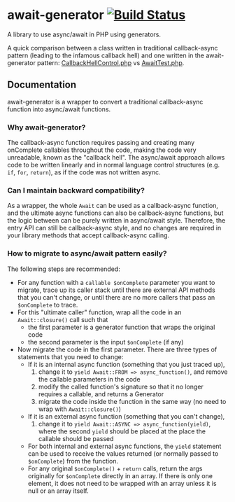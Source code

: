 # await-generator [![Build Status](https://travis-ci.org/SOF3/await-generator.svg?branch=master)](https://travis-ci.org/SOF3/await-generator)
A library to use async/await in PHP using generators.

A quick comparison between a class written in traditional callback-async pattern (leading to the infamous callback hell) and one written in the await-generator pattern: [CallbackHellControl.php](tests/virion_tests/SOFe/AwaitGenerator/CallbackHellControl.php) vs [AwaitTest.php](tests/virion_tests/SOFe/AwaitGenerator/AwaitTest.php).

## Documentation
await-generator is a wrapper to convert a traditional callback-async function into async/await functions.

### Why await-generator?
The callback-async function requires passing and creating many onComplete callables throughout the code, making the
code very unreadable, known as the "callback hell". The async/await approach allows code to be written linearly and
in normal language control structures (e.g. `if`, `for`, `return`), as if the code was not written async.

### Can I maintain backward compatibility?
As a wrapper, the whole `Await` can be used as a callback-async function, and the ultimate async functions can also
be callback-async functions, but the logic between can be purely written in async/await style. Therefore, the entry
API can still be callback-async style, and no changes are required in your library methods that accept callback-async
calling.

### How to migrate to async/await pattern easily?
The following steps are recommended:
- For any function with a `callable $onComplete` parameter you want to migrate, trace up its caller stack until there
are external API methods that you can't change, or until there are no more callers that pass an `$onComplete` to
trace.
- For this "ultimate caller" function, wrap all the code in an `Await::closure()` call such that
  - the first parameter is a generator function that wraps the original code
  - the second parameter is the input `$onComplete` (if any)
- Now migrate the code in the first parameter. There are three types of statements that you need to change:
  - If it is an internal async function (something that you just traced up),
    1. change it to `yield Await::FROM => async_function()`, and remove the callable parameters in the code
    2. modify the called function's signature so that it no longer requires a callable, and returns a Generator
    3. migrate the code inside the function in the same way (no need to wrap with `Await::closure()`)
  - If it is an external async function (something that you can't change),
    1. change it to `yield Await::ASYNC => async_function(yield)`, where the second `yield` should be placed at the
place the callable should be passed
  - For both internal and external async functions, the `yield` statement can be used to receive the values returned (or normally passed to `$onComplete`) from the function.
  - For any original `$onComplete()` + `return` calls, return the args originally for `$onComplete` directly in an
array. If there is only one element, it does not need to be wrapped with an array unless it is null or an array
itself.
